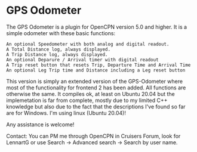 # GPS Odometer

The GPS Odometer is a plugin for OpenCPN version 5.0 and higher. It is a simple odometer with these basic functions:

    An optional Speedometer with both analog and digital readout.
    A Total Distance log, always displayed.
    A Trip Distance log, always displayed.
    An optional Deparure / Arrival timer with digital readout
    A Trip reset button that resets Trip, Departure Time and Arrival Time
    An optional Leg Trip time and Distance including a Leg reset button

This version is simply an extended version of the GPS-Odometer where most of the functionality for frontend 2 has been added. All functions are otherwise the same. It compiles ok, at least on Ubuntu 20.04 but the implemetation is far from complete, mostly due to my limited C++ knowledge but also due to the fact that the descriptions I've found so far are for Windows. I'm using linux (Ubuntu 20.04)!

Any assistance is welcome!

Contact: You can PM me through OpenCPN in Cruisers Forum, look for LennartG or use Search -> Advanced search -> Search by user name.

